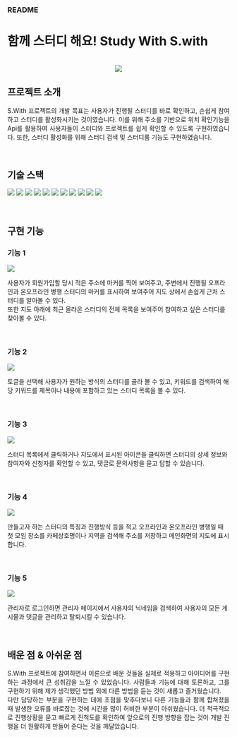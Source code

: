 ### README

# 함께 스터디 해요! Study With S.with

<p align="center">
  <br>
  <img src="./img/main after login.PNG">
  <br>
</p>

## 프로젝트 소개

<p align="justify">
 S.With 프로젝트의 개발 목표는 사용자가 진행될 스터디를 바로 확인하고, 손쉽게 참여하고 스터디를 활성화시키는 것이였습니다. 이를 위해 주소를 기반으로 위치 확인기능을 Api를 활용하여 사용자들이 스터디와 프로젝트를 쉽게 확인할 수 있도록 구현하였습니다. 또한, 스터디 활성화를 위해 스터디 검색 및 스터디룸 기능도 구현하였습니다.
</p>

<br>

## 기술 스택

<p><img src= "https://img.shields.io/badge/Java-ED8B00?style=for-the-badge&logo=openjdk&logoColor=white">
<img src="https://img.shields.io/badge/MyBatis-09B6A2?style=for-the-badge&logo=MyBatis&logoColor=white">
<img src="https://img.shields.io/badge/Javascript-F7DF1E?style=for-the-badge&logo=javascript&logoColor=black">
<img src="https://img.shields.io/badge/Bootstrap-7952B3?style=for-the-badge&logo=bootstrap&logoColor=white">
<img src="https://img.shields.io/badge/React-61DAFB?style=for-the-badge&logo=React&logoColor=white">
<img src="https://img.shields.io/badge/Oracle-F80000?style=for-the-badge&logo=oracle&logoColor=white">  
<img src="https://img.shields.io/badge/Spring-6DB33F?style=for-the-badge&logo=spring&logoColor=white">
<img src="https://img.shields.io/badge/Apache Tomcat-F8DC75?style=for-the-badge&logo=apachetomcat&logoColor=black">
<img src="https://img.shields.io/badge/Eclipse IDE-2C2255?style=for-the-badge&logo=eclipseide&logoColor=white">
<img src="https://img.shields.io/badge/Slack-4A154B?style=for-the-badge&logo=Slack&logoColor=white"> 
<img src="https://img.shields.io/badge/github-181717?style=for-the-badge&logo=github&logoColor=white"></p>

<br>

## 구현 기능

### 기능 1

<img src="./img/main after login.PNG"><br>

<p>사용자가 회원가입할 당시 적은 주소에 마커를 찍어 보여주고, 주변에서 진행될 오프라인과 온오프라인 병행 스터디의 마커를 표시하여 보여주어 지도 상에서 손쉽게 근처 스터디를 알아볼 수 있다.<br/>
또한 지도 아래에 최근 올라온 스터디의 전체 목록을 보여주어 참여하고 싶은 스터디를 찾아볼 수 있다.</p><br/>

### 기능 2

<strong><img src="./img/main search.PNG"></strong><br/>

<p>토글을 선택해 사용자가 원하는 방식의 스터디를 골라 볼 수 있고, 키워드를 검색하여 해당 키워드를 제목이나 내용에 포함하고 있는 스터디 목록을 볼 수 있다.</p><br/>

### 기능 3

<strong><img src="./img/study detail.PNG"></strong><br/>

<p>스터디 목록에서 클릭하거나 지도에서 표시된 아이콘을 클릭하면 스터디의 상세 정보와 참여자와 신청자를 확인할 수 있고, 댓글로 문의사항을 묻고 답할 수 있습니다.</p></br>

### 기능 4

<strong><img src="./img/create full.PNG"></strong><br>

<p>만들고자 하는 스터디의 특징과 진행방식 등을 적고 오프라인과 온오프라인 병행일 때 첫 모임 장소를 카페상호명이나 지역을 검색해 주소를 저장하고 메인화면의 지도에 표시합니다.</p><br/>

### 기능 5

<strong><img src="./img/admin page.PNG"></strong><br>

<p>관리자로 로그인하면 관리자 페이지에서 사용자의 닉네임을 검색하여 사용자의 모든 게시물과 댓글을 관리하고 탈퇴시킬 수 있습니다.</p><br/>

## 배운 점 & 아쉬운 점

<p align="justify">
 S.With 프로젝트에 참여하면서 이론으로 배운 것들을 실제로 적용하고 아이디어를 구현하는 과정에서 큰 성취감을 느낄 수 있었습니다. 사람들과 기능에 대해 토론하고, 그를 구현하기 위해 제가 생각했던 방법 외에 다른 방법을 듣는 것이 새롭고 즐거웠습니다.
 <br/>다만 담당하는 부분을 구현하는 데에 초점을 맞추다보니 다른 기능들과 함께 합쳐졌을 때 발생한 오류를 바로잡는 것에 시간을 많이 허비한 부분이 아쉬웠습니다. 더 적극적으로 진행상황을 묻고 빠르게 진척도를 확인하여 앞으로의 진행 방향을 잡는 것이 개발 진행을 더 원활하게 만들어 준다는 것을 깨달았습니다. 
</p>

<br>
